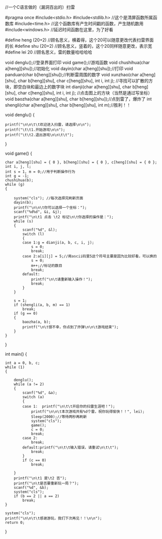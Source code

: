 //一个C语言做的（漏洞百出的）扫雷

#pragma once
#include<stdio.h>
#include<stdlib.h>  //这个是清屏函数所属函数库
#include<time.h>    //这个函数库有产生时间戳的函数，产生随机数用
#include<windows.h> //延迟时间函数在这里，为了好看

#define heng (20+2) //顾名思义，横着得，这个20可以随意更改代表扫雷界面的长
#define shu (20+2)  //顾名思义，竖着的，这个20同样随意更改，表示宽
#define lei 20      //顾名思义，雷的数量哈哈哈哈

void denglu();//登录界面打印
void game();//游戏函数
void chushihua(char a[heng][shu]);//初始化
void dayin(char a[heng][shu]);//打印
void panduan(char b[heng][shu]);//判断雷周围的数字
void xunzhao(char a[heng][shu], char b[heng][shu], char c[heng][shu], int i, int j);
//寻找可以扩散的方块，即空白块和最边上的数字块
int dianji(char a[heng][shu], char b[heng][shu], char c[heng][shu], int i, int j);
//点击图上的方块（当然是通过写坐标）
void baozha(char a[heng][shu], char b[heng][shu]);//点到雷了，爆炸了
int shengli(char a[heng][shu], char b[heng][shu], int m);//胜利！！


void denglu()
{

    printf("\n\n\t\t欢迎进入扫雷，请选择\n\n");
    printf("\t\t1.开始游戏\n\n");
    printf("\t\t2.退出游戏\n\n\t\t");
}

void game()
{

    char a[heng][shu] = { 0 }, b[heng][shu] = { 0 }, c[heng][shu] = { 0 };
    int i, j, l;
    int s = 1, m = 0;//用于判断操作行为
    int g = -1;
    chushihua(b);
    while (g)
    {
    
        system("cls"); //每次选择完刷新页面
        dayin(b);
        printf("\n\n\t你可以选择一个坐标：");
        scanf("%d%d", &i, &j);
        printf("\n\t1 点击 \t2 标记\n\t你选择的操作是：");
        while (s)
        {
            scanf("%d", &l);
            switch (l)
            {
            case 1:g = dianji(a, b, c, i, j);
                s = 0;
                break;
            case 2:a[i][j] = 5;//用ascii码里5这个符号主要是因为比较好看，可以换的
                s = 0;
                m++;//标记的数目
                break;
            default:
                printf("\n\t请重新输入操作！");
                break;
            }
        }
        
        s = 1;
        if (shengli(a, b, m) == 1)
            break;
        if (g == 0)
        {
            baozha(a, b);
            printf("\n\t很不幸，你点到了炸弹\n\n\t游戏结束");
        }
    }
}

int main()
{

    int a = 0, b, c;
    while (1)
    {
    
        denglu();
        while (a != 2)
        {
            scanf("%d", &a);
            switch (a)
            {
            case 1:  printf("\n\t\t开启你的扫雷生涯吧！");
                printf("\n\n\t本次游戏共有%d个雷，祝你玩得愉快！！", lei);
                Sleep(2000);//等待两秒再刷新
                system("cls");
                game();
                c = 0;
                break;
            case 2:
                break;
            default:printf("\n\t\t输入错误，请重试\n\t\t");
                break;
            }
            if (c == 0)
                break;
                
        }
        printf("\n\t1 是\t2 否");
        printf("\n\t是否要重新玩一局？");
        scanf("%d", &b);
        system("cls");
        if (b == 2 || a == 2)
            break;
    }
    
    system("cls");
    printf("\n\n\t\t感谢游玩，我们下次再见！！\n\n");
    return 0;
}
